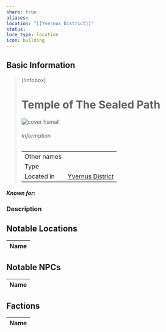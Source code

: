 ```yaml
---
share: true
aliases: 
location: "[[Yvernus District]]"
status: 
lore_type: location
icon: building
---
```

## Basic Information
> [!infobox]
> # Temple of The Sealed Path
> ![cover hsmall](insertimage.png)
> ###### Information
> |   |  |
> | ---- | ---- |
> | Other names | |
> | Type | 
> | Located in | [Yvernus District](../Areas/Yvernus%20District.md)|
##### Known for:
### Description
## Notable Locations
| Name |
| ---- |

## Notable NPCs
| Name |
| ---- |

## Factions
| Name |
| ---- |
